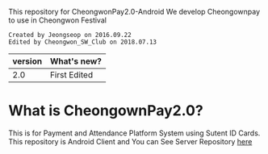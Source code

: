 This repository for CheongwonPay2.0-Android
We develop Cheongownpay to use in Cheongwon Festival

	Created by Jeongseop on 2016.09.22
	Edited by Cheongwon_SW_Club on 2018.07.13


| version | What's new? |
| :------------ | :------------ |
| 2.0 | First Edited |

# What is CheongownPay2.0?

This is for Payment and Attendance Platform System using Sutent ID Cards.
This repository is Android Client and You can See Server Repository [here](https://github.com/Cheongwon-SW-Club)